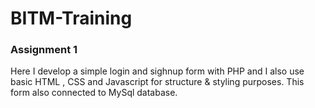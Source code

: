 # BITM-Training

### Assignment  1
Here I develop a simple login and sighnup form with PHP and I also use basic HTML , CSS and Javascript for structure & styling purposes. This form also connected to MySql database.
